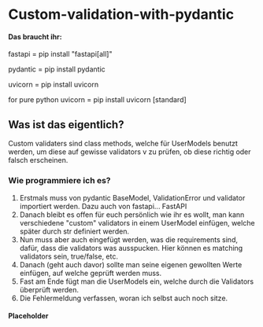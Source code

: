 # Custom-validation-with-pydantic

#### Das braucht ihr:

fastapi = pip install "fastapi[all]"

pydantic = pip install pydantic

uvicorn = pip install uvicorn

for pure python uvicorn = pip install uvicorn [standard]

## Was ist das eigentlich?

Custom validaters sind class methods, welche für UserModels benutzt werden, um diese auf gewisse validators v zu prüfen,
ob diese richtig oder falsch erscheinen. 

### Wie programmiere ich es?

1. Erstmals muss von pydantic BaseModel, ValidationError und validator importiert werden. Dazu auch von fastapi... FastAPI
2. Danach bleibt es offen für euch persönlich wie ihr es wollt, man kann verschiedene "custom" validators in einem UserModel einfügen, welche später durch str definiert werden.
3. Nun muss aber auch eingefügt werden, was die requirements sind, dafür, dass die validators was ausspucken. Hier können es matching validators sein, true/false, etc.
4. Danach (geht auch davor) sollte man seine eigenen gewollten Werte einfügen, auf welche geprüft werden muss.
5. Fast am Ende fügt man die UserModels ein, welche durch die Validators überprüft werden.
6. Die Fehlermeldung verfassen, woran ich selbst auch noch sitze.

#### Placeholder